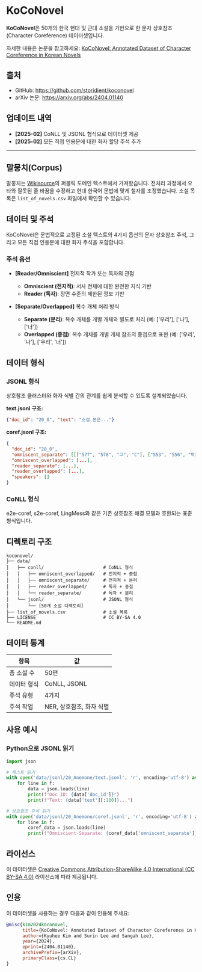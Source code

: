 # KoCoNovel

**KoCoNovel**은 50개의 한국 현대 및 근대 소설을 기반으로 한 문자 상호참조(Character Coreference) 데이터셋입니다.

자세한 내용은 논문을 참고하세요: [KoCoNovel: Annotated Dataset of Character Coreference in Korean Novels](https://arxiv.org/abs/2404.01140)

## 출처
- GitHub: https://github.com/storidient/koconovel
- arXiv 논문: https://arxiv.org/abs/2404.01140

## 업데이트 내역
- **[2025-02]** CoNLL 및 JSONL 형식으로 데이터셋 제공
- **[2025-02]** 모든 직접 인용문에 대한 화자 할당 주석 추가

---

## 말뭉치(Corpus)

말뭉치는 [Wikisource](https://ko.wikisource.org/wiki/)의 퍼블릭 도메인 텍스트에서 가져왔습니다. 전처리 과정에서 오타와 잘못된 줄 바꿈을 수정하고 현대 한국어 문법에 맞게 철자를 조정했습니다. 소설 목록은 `list_of_novels.csv` 파일에서 확인할 수 있습니다.

## 데이터 및 주석

KoCoNovel은 문법적으로 교정된 소설 텍스트와 4가지 옵션의 문자 상호참조 주석, 그리고 모든 직접 인용문에 대한 화자 주석을 포함합니다.

### 주석 옵션

- **[Reader/Omniscient]** 전지적 작가 또는 독자의 관점
  - **Omniscient (전지적)**: 서사 전체에 대한 완전한 지식 기반
  - **Reader (독자)**: 장면 수준의 제한된 정보 기반

- **[Separate/Overlapped]** 복수 개체 처리 방식
  - **Separate (분리)**: 복수 개체를 개별 개체와 별도로 처리 (예: ['우리'], ['나'], ['너'])
  - **Overlapped (중첩)**: 복수 개체를 개별 개체 참조의 중첩으로 표현 (예: ['우리', '나'], ['우리', '너'])

## 데이터 형식

### JSONL 형식
상호참조 클러스터와 화자 식별 간의 관계를 쉽게 분석할 수 있도록 설계되었습니다.

**text.jsonl 구조:**
```json
{"doc_id": "20_0", "text": "소설 본문..."}
```

**coref.jsonl 구조:**
```json
{
  "doc_id": "20_0",
  "omniscent_separate": [[["577", "578", "그", "C"], ["553", "556", "박춘수", "C"]]],
  "omniscent_overlapped": [...],
  "reader_separate": [...],
  "reader_overlapped": [...],
  "speakers": []
}
```

### CoNLL 형식
e2e-coref, s2e-coref, LingMess와 같은 기존 상호참조 해결 모델과 호환되는 표준 형식입니다.

## 디렉토리 구조

```
koconovel/
├── data/
│   ├── conll/                      # CoNLL 형식
│   │   ├── omniscent_overlapped/   # 전지적 + 중첩
│   │   ├── omniscent_separate/     # 전지적 + 분리
│   │   ├── reader_overlapped/      # 독자 + 중첩
│   │   └── reader_separate/        # 독자 + 분리
│   └── jsonl/                      # JSONL 형식
│       └── [50개 소설 디렉토리]
├── list_of_novels.csv              # 소설 목록
├── LICENSE                         # CC BY-SA 4.0
└── README.md
```

## 데이터 통계

| 항목 | 값 |
|------|-----|
| 총 소설 수 | 50편 |
| 데이터 형식 | CoNLL, JSONL |
| 주석 유형 | 4가지 |
| 주석 작업 | NER, 상호참조, 화자 식별 |

## 사용 예시

### Python으로 JSONL 읽기
```python
import json

# 텍스트 읽기
with open('data/jsonl/20_Anemone/text.jsonl', 'r', encoding='utf-8') as f:
    for line in f:
        data = json.loads(line)
        print(f"Doc ID: {data['doc_id']}")
        print(f"Text: {data['text'][:100]}...")

# 상호참조 주석 읽기
with open('data/jsonl/20_Anemone/coref.jsonl', 'r', encoding='utf-8') as f:
    for line in f:
        coref_data = json.loads(line)
        print(f"Omniscient-Separate: {coref_data['omniscent_separate']}")
```

## 라이선스

이 데이터셋은 [Creative Commons Attribution-ShareAlike 4.0 International (CC BY-SA 4.0)](https://creativecommons.org/licenses/by-sa/4.0/) 라이선스에 따라 제공됩니다.

## 인용

이 데이터셋을 사용하는 경우 다음과 같이 인용해 주세요:

```bibtex
@misc{kim2024koconovel,
      title={KoCoNovel: Annotated Dataset of Character Coreference in Korean Novels},
      author={Kyuhee Kim and Surin Lee and Sangah Lee},
      year={2024},
      eprint={2404.01140},
      archivePrefix={arXiv},
      primaryClass={cs.CL}
}
```


